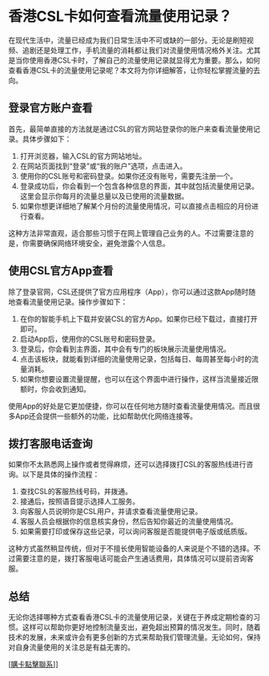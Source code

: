 # 香港CSL卡如何查看流量使用记录？

在现代生活中，流量已经成为我们日常生活中不可或缺的一部分。无论是刷短视频、追剧还是处理工作，手机流量的消耗都让我们对流量使用情况格外关注。尤其是当你使用香港CSL卡时，了解自己的流量使用记录就显得尤为重要。那么，如何查看香港CSL卡的流量使用记录呢？本文将为你详细解答，让你轻松掌握流量的去向。

## 登录官方账户查看

首先，最简单直接的方法就是通过CSL的官方网站登录你的账户来查看流量使用记录。具体步骤如下：

1. 打开浏览器，输入CSL的官方网站地址。
2. 在网站页面找到“登录”或“我的账户”选项，点击进入。
3. 使用你的CSL账号和密码登录。如果你还没有账号，需要先注册一个。
4. 登录成功后，你会看到一个包含各种信息的界面，其中就包括流量使用记录。这里会显示你每月的流量总量以及已使用的流量数据。
5. 如果你想更详细地了解某个月份的流量使用情况，可以直接点击相应的月份进行查看。

这种方法非常直观，适合那些习惯于在网上管理自己业务的人。不过需要注意的是，你需要确保网络环境安全，避免泄露个人信息。

## 使用CSL官方App查看

除了登录官网，CSL还提供了官方应用程序（App），你可以通过这款App随时随地查看流量使用记录。操作步骤如下：

1. 在你的智能手机上下载并安装CSL的官方App。如果你已经下载过，直接打开即可。
2. 启动App后，使用你的CSL账号和密码登录。
3. 登录后，你会看到主界面，其中会有专门的板块展示流量使用情况。
4. 点击该板块，就能看到详细的流量使用记录，包括每日、每周甚至每小时的流量消耗。
5. 如果你想要设置流量提醒，也可以在这个界面中进行操作，这样当流量接近限额时，你会收到通知。

使用App的好处是它更加便捷，你可以在任何地方随时查看流量使用情况。而且很多App还会提供一些额外的功能，比如帮助优化网络连接等。

## 拨打客服电话查询

如果你不太熟悉网上操作或者觉得麻烦，还可以选择拨打CSL的客服热线进行咨询。以下是具体的操作流程：

1. 查找CSL的客服热线号码，并拨通。
2. 接通后，按照语音提示选择人工服务。
3. 向客服人员说明你是CSL用户，并请求查看流量使用记录。
4. 客服人员会根据你的信息核实身份，然后告知你最近的流量使用情况。
5. 如果需要打印或保存这些记录，可以询问客服是否能提供电子版或纸质版。

这种方式虽然稍显传统，但对于不擅长使用智能设备的人来说是个不错的选择。不过需要注意的是，拨打客服电话可能会产生通话费用，具体情况可以提前咨询客服。

## 总结

无论你选择哪种方式查看香港CSL卡的流量使用记录，关键在于养成定期检查的习惯。这样可以帮助你更好地控制流量支出，避免超出预算的情况发生。同时，随着技术的发展，未来或许会有更多创新的方式来帮助我们管理流量。无论如何，保持对自身流量使用的关注总是有益无害的。

[[購卡點擊聯系](https://t.me/s/SXDXQF)]]